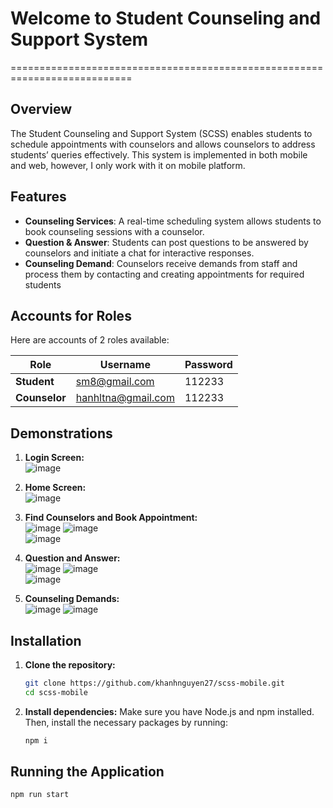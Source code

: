

# Welcome to Student Counseling and Support System
===========================================================================

## Overview

The Student Counseling and Support System (SCSS) enables students to schedule appointments with counselors and allows counselors to address students’ queries effectively. This system is implemented in both mobile and web, however, I only work with it on mobile platform.

## Features

* **Counseling Services**: A real-time scheduling system allows students to book counseling sessions with a counselor.
* **Question & Answer**: Students can post questions to be answered by counselors and initiate a chat for interactive responses.
* **Counseling Demand**: Counselors receive demands from staff and process them by contacting and creating appointments for required students

## Accounts for Roles

Here are accounts of 2 roles available:

| Role            | Username             | Password    |
|-----------------|----------------------|-------------|
| **Student**     | sm8@gmail.com        | 112233      | 
| **Counselor**   | hanhltna@gmail.com   | 112233      |

## Demonstrations
1. **Login Screen:**  
![image](https://github.com/user-attachments/assets/5b5cdaf0-b4da-4fdb-9282-21b98095c4ef)

2. **Home Screen:**  
![image](https://github.com/user-attachments/assets/e0c1181b-a58b-4ca6-91e7-f1ddd6878913)

3. **Find Counselors and Book Appointment:**  
![image](https://github.com/user-attachments/assets/b3f57f22-0898-4b76-abb2-6a4ed81a1b39) 
![image](https://github.com/user-attachments/assets/424e8b78-338d-43d8-a248-6de6cbad2068)  
![image](https://github.com/user-attachments/assets/ec0f7d3c-fe4a-44fe-8f33-ef8ccdffe8b9)

4. **Question and Answer:**  
![image](https://github.com/user-attachments/assets/b1c168f1-8a36-41b4-9965-98b6caa276ae) 
![image](https://github.com/user-attachments/assets/f05625a8-d3de-4811-bd58-6f09b870267f)  
![image](https://github.com/user-attachments/assets/79ffecbb-b57f-45e6-9e4b-f5768e0e35e0)

5. **Counseling Demands:**  
![image](https://github.com/user-attachments/assets/f8586cc6-2f33-4a76-ade6-ab51cf3091d5) 
![image](https://github.com/user-attachments/assets/9c5928e2-4f88-48e0-a620-88b43b4700b9)

## Installation

1. **Clone the repository:**
   ```sh
   git clone https://github.com/khanhnguyen27/scss-mobile.git
   cd scss-mobile
2. **Install dependencies:**
   Make sure you have Node.js and npm installed. Then, install the necessary packages by running:
   ```sh
   npm i
   
## Running the Application
   ```sh
   npm run start
